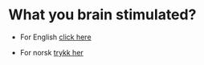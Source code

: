 # What you brain stimulated?



* For English [click here](https://uitpsypro.github.io/1/eng-info)


* For norsk [trykk her](https://uitpsypro.github.io/1/nor-info)
